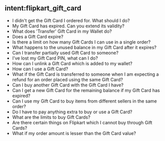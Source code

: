 ## intent:flipkart_gift_card
 - I didn't get the Gift Card I ordered for. What should I do?
 - My Gift Card has expired. Can you extend its validity?
 - What does 'Transfer' Gift Card in my Wallet do?
 - Does a Gift Card expire?
 - Is there a limit on how many Gift Cards I can use in a single order?
 - What happens to the unused balance in my Gift Card after it expires?
 - Can I transfer partially used Gift Card to someone?
 - I've lost my Gift Card PIN, what can I do?
 - How can I unlink a Gift Card which is added to my wallet?
 - How can I use a Gift Card?
 - What if the Gift Card is transferred to someone when I am expecting a refund for an order placed using the same Gift Card?
 - Can I buy another Gift Card with the Gift Card I have?
 - Can I get a new Gift Card for the remaining balance if my Gift Card has expired?
 - Can I use my Gift Card to buy items from different sellers in the same order?
 - Do I have to pay anything extra to buy or use a Gift Card?
 - What are the limits to buy Gift Cards?
 - Are there certain things on Flipkart which I cannot buy through Gift Cards?
 - What if my order amount is lesser than the Gift Card value?
